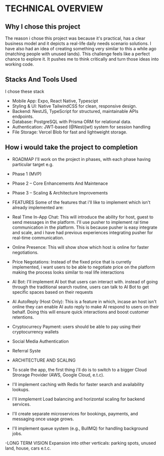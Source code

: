 # TECHNICAL OVERVIEW

## Why I chose this project
The reason i chose this project was because it's practical, has a clear business model and it depicts a real-life daily needs scenario solutions. I have also had an idea of creating something very similar to this a while ago (matching people with unused lands). This challenge feels like a perfect chance to explore it. It pushes me to think critically and turn those ideas into working code.

## Stacks And Tools Used
I chose these stack
- Mobile App: Expo, React Native, Typescipt
- Styling & UI: Native TailwindCSS for clean, responsive design.
- Backend: NestJS, TypeScript for structured, maintainable APIs endpoints.
- Database: PostgreSQL with Prisma ORM for relational data.
- Authentication:  JWT-based (@Nest/jwt) system for session handling
- File Storage: Vercel Blob for fast and lightweight storage.

## How i would take the project to completion

- ROADMAP
I'll work on the project in phases, with each phase having particular target e.g.
- Phase 1 (MVP) 
- Phase 2 – Core Enhancements And Maintenace
- Phase 3 – Scaling & Architecture Improvements

- FEATURES
Some of the features that i'll like to implement which isn't already implemented are:
 - Real Time In-App Chat: This will introduce the ability for host, guest to send messages in the platform. I'll use pusher to implement ral time communication in the platform. This is because pusher is easy integrate and scale, and i have had previous experiences integrating pusher for real-time communication.
 - Online Presence: This will show show which host is online for faster negotiations. 
 - Price Negotations: Instead of the fixed price that is curretly implemented, i want users to be able to negotiate price on the platform making the process looks similar to real life interactions
 - AI Bot: I'll implement AI bot that users can interact with. instead of going through the traditional search routine, users can talk to AI Bot to get specific spaces based on their requests
 - AI AutoReply (Host Only): This is a feature in which, incase an host isn't online they can enable AI auto reply to make AI respond to users on their behalf. Doing this will ensure quick interactions and boost customer retentions.
 - Cryptocurrecy Payment: users should be able to pay using their cryptocurrency wallets
 - Social Media Authentication
 - Referral Syste

- ARCHITECTURE AND SCALING
 - To scale the app, the first thing i'll do is to switch to a bigger Cloud Strorage Provider (AWS, Google Cloud, e.t.c).
 - I'll implement caching with Redis for faster search and availability lookups.
 - I'll inmplement Load balancing and horizontal scaling for backend services.
 - I'll create separate microservices for bookings, payments, and messaging once usage grows.
 - I'll implement queue system (e.g., BullMQ) for handling background jobs.

-LONG TERM VISION
Expansion into other verticals: parking spots, unused land, house, cars e.t.c.